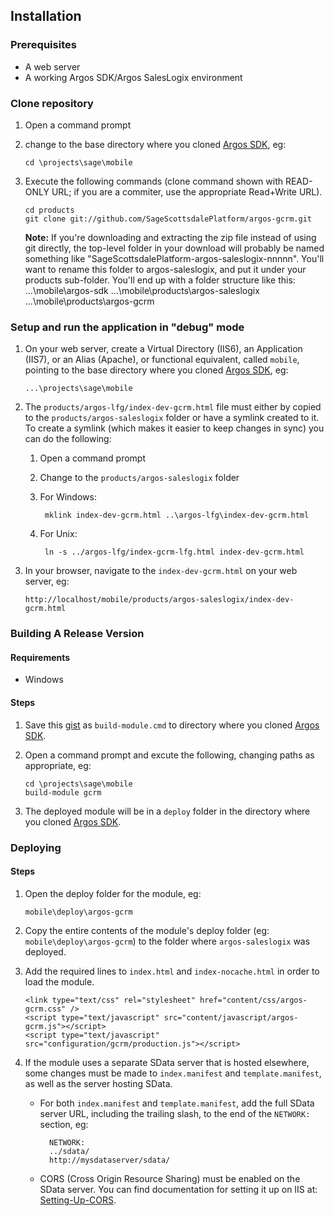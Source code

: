 Installation
------------
### Prerequisites
*	A web server
*   A working Argos SDK/Argos SalesLogix environment

### Clone repository
1.	Open a command prompt
2.	change to the base directory where you cloned [Argos SDK][argos-sdk], eg:

		cd \projects\sage\mobile
3.	Execute the following commands (clone command shown with READ-ONLY URL; if you are a commiter, use the appropriate Read+Write URL).

		cd products
		git clone git://github.com/SageScottsdalePlatform/argos-gcrm.git

    __Note:__ If you're downloading and extracting the zip file instead of using git directly, the top-level folder in your download will probably be named something like "SageScottsdalePlatform-argos-saleslogix-nnnnn". You'll want to rename this folder to argos-saleslogix, and put it under your products sub-folder. You'll end up with a folder structure like this:
        ...\mobile\argos-sdk
        ...\mobile\products\argos-saleslogix
        ...\mobile\products\argos-gcrm

### Setup and run the application in "debug" mode
1.	On your web server, create a Virtual Directory (IIS6), an Application (IIS7), or an Alias (Apache), or functional equivalent, called `mobile`, pointing to the base directory where you cloned [Argos SDK][argos-sdk], eg:

		...\projects\sage\mobile
2.  The `products/argos-lfg/index-dev-gcrm.html` file must either by copied to the `products/argos-saleslogix` folder or have a symlink created to it.  To create a symlink (which makes it easier to keep changes in sync) you can do the following:
    1. Open a command prompt
    2. Change to the `products/argos-saleslogix` folder
    3. For Windows:

            mklink index-dev-gcrm.html ..\argos-lfg\index-dev-gcrm.html
    4. For Unix:

            ln -s ../argos-lfg/index-gcrm-lfg.html index-dev-gcrm.html
3.	In your browser, navigate to the `index-dev-gcrm.html` on your web server, eg:

        http://localhost/mobile/products/argos-saleslogix/index-dev-gcrm.html

### Building A Release Version

#### Requirements
*	Windows

#### Steps
1.	Save this [gist](https://gist.github.com/815451) as `build-module.cmd` to directory where you cloned [Argos SDK][argos-sdk].
2.	Open a command prompt and excute the following, changing paths as appropriate, eg:

		cd \projects\sage\mobile
		build-module gcrm
3.	The deployed module will be in a `deploy` folder in the directory where you cloned [Argos SDK][argos-sdk].

### Deploying

#### Steps
1.	Open the deploy folder for the module, eg:

		mobile\deploy\argos-gcrm
2.  Copy the entire contents of the module's deploy folder (eg: `mobile\deploy\argos-gcrm`) to the folder where `argos-saleslogix` was deployed.
3.  Add the required lines to `index.html` and `index-nocache.html` in order to load the module.

        <link type="text/css" rel="stylesheet" href="content/css/argos-gcrm.css" />
        <script type="text/javascript" src="content/javascript/argos-gcrm.js"></script>
        <script type="text/javascript" src="configuration/gcrm/production.js"></script>
4.  If the module uses a separate SData server that is hosted elsewhere, some changes must be made to `index.manifest` and `template.manifest`, as well as the server hosting SData.
    * For both `index.manifest` and `template.manifest`, add the full SData server URL, including the trailing slash, to the end of the `NETWORK:` section, eg:

			NETWORK:
			../sdata/
			http://mysdataserver/sdata/
	* CORS (Cross Origin Resource Sharing) must be enabled on the SData server.  You can find documentation for setting it up on IIS at: [Setting-Up-CORS](https://github.com/SageScottsdalePlatform/argos-sdk/wiki/Setting-Up-CORS).

[argos-sdk]: https://github.com/SageScottsdalePlatform/argos-sdk "Argos SDK Source"